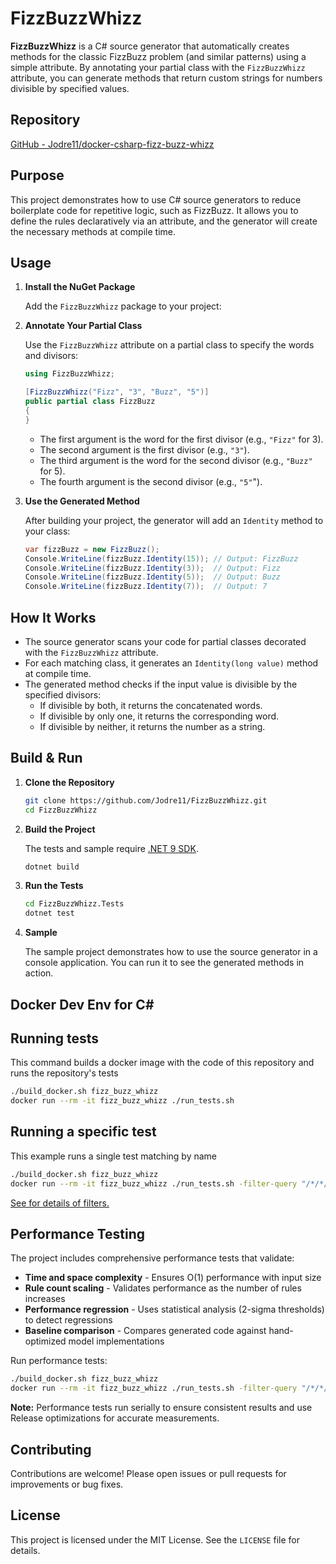 # FizzBuzzWhizz

**FizzBuzzWhizz** is a C# source generator that automatically creates methods for the classic FizzBuzz problem (and similar patterns) using a simple attribute. By annotating your partial class with the `FizzBuzzWhizz` attribute, you can generate methods that return custom strings for numbers divisible by specified values.

## Repository

[GitHub - Jodre11/docker-csharp-fizz-buzz-whizz](https://github.com/Jodre11/docker-csharp-fizz-buzz-whizz)

## Purpose

This project demonstrates how to use C# source generators to reduce boilerplate code for repetitive logic, such as FizzBuzz. It allows you to define the rules declaratively via an attribute, and the generator will create the necessary methods at compile time.

## Usage

1. **Install the NuGet Package**

   Add the `FizzBuzzWhizz` package to your project:

2. **Annotate Your Partial Class**

   Use the `FizzBuzzWhizz` attribute on a partial class to specify the words and divisors:

   ```csharp
   using FizzBuzzWhizz;

   [FizzBuzzWhizz("Fizz", "3", "Buzz", "5")]
   public partial class FizzBuzz
   {
   }
   ```

    - The first argument is the word for the first divisor (e.g., `"Fizz"` for 3).
    - The second argument is the first divisor (e.g., `"3"`).
    - The third argument is the word for the second divisor (e.g., `"Buzz"` for 5).
    - The fourth argument is the second divisor (e.g., `"5"`").

3. **Use the Generated Method**

   After building your project, the generator will add an `Identity` method to your class:

   ```csharp
   var fizzBuzz = new FizzBuzz();
   Console.WriteLine(fizzBuzz.Identity(15)); // Output: FizzBuzz
   Console.WriteLine(fizzBuzz.Identity(3));  // Output: Fizz
   Console.WriteLine(fizzBuzz.Identity(5));  // Output: Buzz
   Console.WriteLine(fizzBuzz.Identity(7));  // Output: 7
   ```

## How It Works

- The source generator scans your code for partial classes decorated with the `FizzBuzzWhizz` attribute.
- For each matching class, it generates an `Identity(long value)` method at compile time.
- The generated method checks if the input value is divisible by the specified divisors:
    - If divisible by both, it returns the concatenated words.
    - If divisible by only one, it returns the corresponding word.
    - If divisible by neither, it returns the number as a string.

## Build & Run

1. **Clone the Repository**

   ```sh
   git clone https://github.com/Jodre11/FizzBuzzWhizz.git
   cd FizzBuzzWhizz
   ```
2. **Build the Project**

   The tests and sample require [.NET 9 SDK](https://dotnet.microsoft.com/en-us/download/dotnet/9.0).

   ```sh
   dotnet build
   ```
3. **Run the Tests**

   ```sh
   cd FizzBuzzWhizz.Tests
   dotnet test
   ```
4. **Sample**

   The sample project demonstrates how to use the source generator in a console application.
   You can run it to see the generated methods in action.

## Docker Dev Env for C#

## Running tests

This command builds a docker image with the code of this repository and runs the repository's tests

```sh
./build_docker.sh fizz_buzz_whizz
docker run --rm -it fizz_buzz_whizz ./run_tests.sh
```

## Running a specific test

This example runs a single test matching by name

```sh
./build_docker.sh fizz_buzz_whizz
docker run --rm -it fizz_buzz_whizz ./run_tests.sh -filter-query "/*/*/FizzBuzzWhizzShould/GenerateFizzBuzz"
```

[See for details of filters.](https://xunit.net/docs/query-filter-language)

## Performance Testing

The project includes comprehensive performance tests that validate:

- **Time and space complexity** - Ensures O(1) performance with input size
- **Rule count scaling** - Validates performance as the number of rules increases
- **Performance regression** - Uses statistical analysis (2-sigma thresholds) to detect regressions
- **Baseline comparison** - Compares generated code against hand-optimized model implementations

Run performance tests:

```sh
./build_docker.sh fizz_buzz_whizz
docker run --rm -it fizz_buzz_whizz ./run_tests.sh -filter-query "/*/*/PerformanceTests"
```

**Note:** Performance tests run serially to ensure consistent results and use Release optimizations for accurate measurements.

## Contributing

Contributions are welcome! Please open issues or pull requests for improvements or bug fixes.

## License

This project is licensed under the MIT License. See the `LICENSE` file for details.
